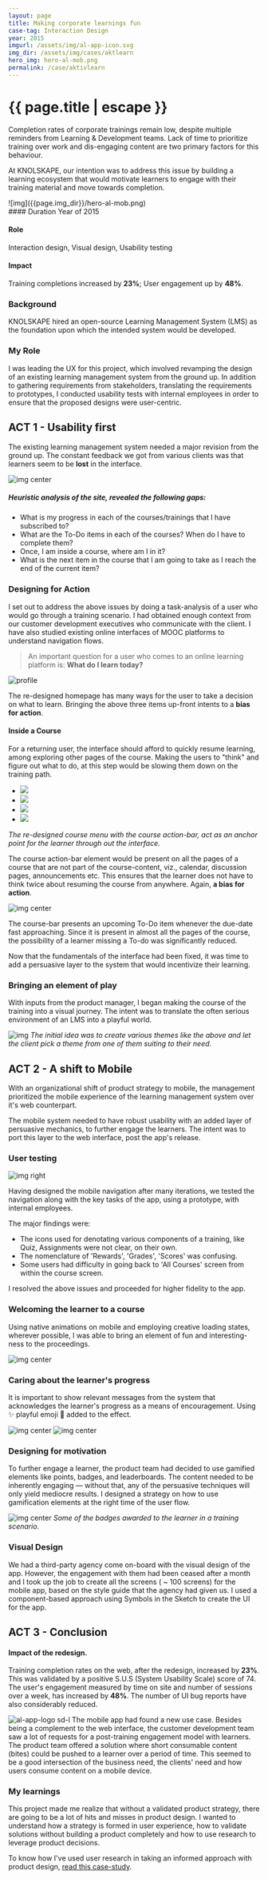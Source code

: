 ```yaml
---
layout: page
title: Making corporate learnings fun
case-tag: Interaction Design
year: 2015
imgurl: /assets/img/al-app-icon.svg
img_dir: /assets/img/cases/aktlearn
hero_img: hero-al-mob.png
permalink: /case/aktivlearn
---
```

<div class="overview">
<h1 class="post-title">{{ page.title | escape }}</h1>

Completion rates of corporate trainings remain low, despite multiple reminders from Learning & Development teams. Lack of time to prioritize training over work and dis-engaging content are two primary factors for this behaviour.

At KNOLSKAPE, our intention was to address this issue by building a learning ecosystem that would motivate learners to engage with their training material and move towards completion.

<div class="row">
<div class="col hero-img">
![img]({{page.img_dir}}/hero-al-mob.png)
</div>

<div class="col">
#### Duration
Year of 2015

#### Role
Interaction design, Visual design, Usability testing

#### Impact
Training completions increased by <b>23%</b>; User engagement up by <b>48%</b>.
</div>
</div>
</div>

### Background

KNOLSKAPE hired an open-source Learning Management System (LMS) as the foundation upon which the intended system would be developed.

### My Role
I was leading the UX for this project, which involved revamping the design of an existing learning management system from the ground up. In addition to gathering requirements from stakeholders, translating the requirements to prototypes, I conducted usability tests with internal employees in order to ensure that the proposed designs were user-centric.

## ACT 1 - Usability first

The existing learning management system needed a major revision from the ground up. The constant feedback we got from various clients was that learners seem to be **lost** in the interface.

![img center]({{page.img_dir}}/old-course-home.png)

##### Heuristic analysis of the site, revealed the following gaps:
- What is my progress in each of the courses/trainings that I have subscribed to?
- What are the To-Do items in each of the courses? When do I have to complete them?
- Once, I am inside a course, where am I in it?
- What is the next item in the course that I am going to take as I reach the end of the current item?

### Designing for Action
I set out to address the above issues by doing a task-analysis of a user who would go through a training scenario. I had obtained enough context from our customer development executives who communicate with the client. I have also studied existing online interfaces of MOOC platforms to understand navigation flows.

>An important question for a user who comes to an online learning platform is: 
**What do I learn today?**

<div class="full-width"><img src="{{page.img_dir}}/profile-home.png" alt="profile">
</div>

The re-designed homepage has many ways for the user to take a decision on what to learn. Bringing the above three items up-front intents to a **bias for action**.

#### Inside a Course
For a returning user, the interface should afford to quickly resume learning, among exploring other pages of the course. Making the users to "think" and figure out what to do, at this step would be slowing them down on the training path.

<div id="course-bar"></div>
<ul>
	<li data-thumb="{{page.img_dir}}/thumb-0.svg"><img src="{{page.img_dir}}/course-bar-0.png"></li>
	<li data-thumb="{{page.img_dir}}/thumb-1.svg"><img src="{{page.img_dir}}/course-bar-1.jpg"></li>
	<li data-thumb="{{page.img_dir}}/thumb-2.svg"><img src="{{page.img_dir}}/course-bar-2.png"></li>
	<li data-thumb="{{page.img_dir}}/thumb-3.svg"><img src="{{page.img_dir}}/course-bar-3.jpg"></li>
</ul>

*The re-designed course menu with the course action-bar, act as an anchor point for the learner through out the interface.*

The course action-bar element would be present on all the pages of a course that are not part of the course-content, viz., calendar, discussion pages, announcements etc. This ensures that the learner does not have to think twice about resuming the course from anywhere. Again, **a bias for action**.

![img center]({{page.img_dir}}/course-bar-todo.png)

The course-bar presents an upcoming To-Do item whenever the due-date fast approaching. Since it is present in almost all the pages of the course, the possibility of a learner missing a To-do was significantly reduced.

Now that the fundamentals of the interface had been fixed, it was time to add a persuasive layer to the system that would incentivize their learning.

### Bringing an element of play

With inputs from the product manager, I began making the course of the training into a visual journey. The intent was to translate the often serious environment of an LMS into a playful world. 

![img]({{page.img_dir}}/al_web_road.png)
*The initial idea was to create various themes like the above and let the client pick a theme from one of them suiting to their need.*

## ACT 2 - A shift to Mobile

With an organizational shift of product strategy to mobile, the management prioritized the mobile experience of the learning management system over it's web counterpart.

The mobile system needed to have robust usability with an added layer of persuasive mechanics, to further engage the learners. The intent was to port this layer to the web interface, post the app's release.

### User testing 

![img right]({{page.img_dir}}/al-mobile-nav-screen.png)

Having designed the mobile navigation after many iterations, we tested the navigation along with the key tasks of the app, using a prototype, with internal employees.

The major findings were: 
- The icons used for denotating various components of a training, like Quiz, Assignments were not clear, on their own.
- The nomenclature of 'Rewards', 'Grades', 'Scores' was confusing.
- Some users had difficulty in going back to 'All Courses' screen from within the course screen.

I resolved the above issues and proceeded for higher fidelity to the app.
<p style="clear: both"></p>

### Welcoming the learner to a course

Using native animations on mobile and employing creative loading states, wherever possible, I was able to bring an element of fun and interesting-ness to the proceedings.

![img center](https://s3-us-west-2.amazonaws.com/notion-static/a1c637f0177e4556ba7568d1360ac8ee/AL-mob-loading-states.gif)

### Caring about the learner's progress

It is important to show relevant messages from the system that acknowledges the learner's progress as a means of encouragement. Using ✨ playful emoji 🙌 added to the effect.

![img center]({{page.img_dir}}/pr-1-cut.png)
![img center]({{page.img_dir}}/pr-2-cut.png)

### Designing for motivation

To further engage a learner, the product team had decided to use gamified elements like points, badges, and leaderboards. The content needed to be inherently engaging — without that, any of the persuasive techniques will only yield mediocre results. I designed a strategy on how to use gamification elements at the right time of the user flow.

<!-- However, unfortunately, most people choose to sprinkle these techniques thinking that they would work in any context and our team was leaning on using these tools as magic dust. I took it upon myself to educate the team about this and I designed a strategy on how to use gamification elements at the right time of the user flow.
 -->
![img center]({{page.img_dir}}/badges.svg)
*Some of the badges awarded to the learner in a training scenario.*

### Visual Design

We had a third-party agency come on-board with the visual design of the app. However, the engagement with them had been ceased after a month and I took up the job to create all the screens ( ~ 100 screens) for the mobile app, based on the style guide that the agency had given us. I used a component-based approach using Symbols in the Sketch to create the UI for the app.

## ACT 3 - Conclusion

#### Impact of the redesign.
Training completion rates on the web, after the redesign, increased by <b>23%</b>. This was validated by a positive S.U.S (System Usability Scale) score of 74. The user's engagement measured by time on site and number of sessions over a week, has increased by <b>48%</b>. The number of UI bug reports have also considerably reduced.

![al-app-logo sd-l]({{page.img_dir}}/al-app-icon.svg)
The mobile app had found a new use case. Besides being a complement to the web interface, the customer development team saw a lot of requests for a post-training engagement model with learners. The product team offered a solution where short consumable content (bites) could be pushed to a learner over a period of time. This seemed to be a good intersection of the business need, the clients' need and how users consume content on a mobile device.

### My learnings

This project made me realize that without a validated product strategy, there are going to be a lot of hits and misses in product design. I wanted to understand how a strategy is formed in user experience, how to validate solutions without building a product completely and how to use research to leverage product decisions.

To know how I've used user research in taking an informed approach with product design, [read this case-study](/case/sales-user-research).